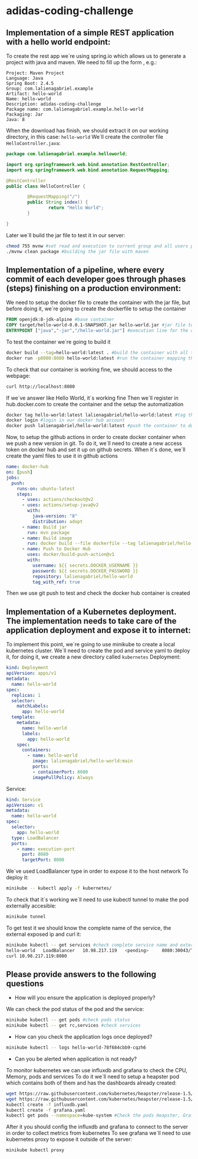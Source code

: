 # adidas-coding-challenge

## Implementation of a simple REST application with a hello world endpoint:

To create the rest app we´re using spring.io which allows us to generate a project with java and maven.
We need to fill up the form , e.g.:
```maven
Project: Maven Project
Language: Java
Spring Boot: 2.4.5
Group: com.lalienagabriel.example
Artifact: hello-world
Name: hello-world
Description: adidas-coding-challenge
Package name: com.lalienagabriel.example.hello-world
Packaging: Jar
Java: 8
```
When the download has finish, we should extract it on our working directory, in this case: ```hello-world```
We´ll create the controller file ```HelloController.java```:
```java
package com.lalienagabriel.example.helloworld;

import org.springframework.web.bind.annotation.RestController;
import org.springframework.web.bind.annotation.RequestMapping;

@RestController
public class HelloController {

        @RequestMapping("/")
        public String index() {
                return "Hello World";
        }

}
```
Later we´ll build the jar file to test it in our server:
```bash
chmod 755 mvnw #set read and execution to current group and all users plus write to the current user
./mvnw clean package #building the jar file with maven
```
## Implementation of a pipeline, where every commit of each developer goes through phases (steps) finishing on a production environment:

We need to setup the docker file to create the container with the jar file, but before doing it, we´re going to create the dockerfile to setup the container
```dockerfile
FROM openjdk:8-jdk-alpine #base container
COPY target/hello-world-0.0.1-SNAPSHOT.jar hello-world.jar #jar file to add to the container with the new name
ENTRYPOINT ["java","-jar","/hello-world.jar"] #execution line for the container
```
To test the container we´re going to build it
```bash
docker build --tag=hello-world:latest . #build the container with all the files in the current directory
docker run -p8080:8080 hello-world:latest #run the container mapping the port 8080 of our server to the port 8080 in the container
```
To check that our container is working fine, we should access to the webpage:
```bash
curl http://localhost:8080
```
If we´ve answer like Hello World, it´s working fine
Then we´ll register in hub.docker.com to create the container and the setup the automatization
```bash
docker tag hello-world:latest lalienagabriel/hello-world:latest #tag the container to upload in docker hub
docker login #login in our docker hub account
docker push lalienagabriel/hello-world:latest #push the container to docker hub
```
Now, to setup the github actions in order to create docker container when we push a new version in git.
To do it, we´ll need to create a new access token on docker hub and set it up on github secrets. 
When it´s done, we´ll create the yaml files to use it in github actions
```yaml
name: docker-hub
on: [push]
jobs:
  push:
    runs-on: ubuntu-latest
    steps:
      - uses: actions/checkout@v2
      - uses: actions/setup-java@v2
        with:
          java-version: "8"
          distribution: adopt
      - name: Build jar
        run: mvn package
      - name: Build image
        run: docker build --file dockerfile --tag lalienagabriel/hello-world .
      - name: Push to Docker Hub
        uses: docker/build-push-action@v1
        with:
          username: ${{ secrets.DOCKER_USERNAME }}
          password: ${{ secrets.DOCKER_PASSWORD }}
          repository: lalienagabriel/hello-world
          tag_with_ref: true
```
Then we use git push to test and check the docker hub container is created

## Implementation of a Kubernetes deployment. The implementation needs to take care of the application deployment and expose it to internet:

To implement this point, we´re going to use minikube to create a local kubernetes cluster.
We´ll need to create the pod and service yaml to deploy it, for doing it, we create a new directory called ```kubernetes```
Deployment:
```yaml
kind: Deployment
apiVersion: apps/v1
metadata:
  name: hello-world
spec:
  replicas: 1
  selector:
    matchLabels:
      app: hello-world
  template:
    metadata:
      name: hello-world
      labels:
        app: hello-world
    spec:
      containers:
        - name: hello-world
          image: lalienagabriel/hello-world:main
          ports:
          - containerPort: 8080
          imagePullPolicy: Always
```
Service:
```yaml
kind: Service
apiVersion: v1
metadata:
  name: hello-world
spec:
  selector:
    app: hello-world
  type: LoadBalancer
  ports:
    - name: execution-port
      port: 8080
      targetPort: 8080
```
We´ve used LoadBalancer type in order to expose it to the host network
To deploy it:
```bash
minikube -- kubectl apply -f kubernetes/
```
To check that it´s working we´ll need to use kubectl tunnel to make the pod externally accesible:
```bash
minikube tunnel
```
To get test it we should know the complete name of the service, the external exposed ip and curl it:
```bash
minikube kubectl -- get services #check complete service name and external ip
hello-world   LoadBalancer   10.98.217.119   <pending>     8080:30043/TCP   11h
curl 10.98.217.119:8080
```

## Please provide answers to the following questions

- How will you ensure the application is deployed properly?

We can check the pod status of the pod and the service:
```bash
minikube kubectl -- get pods #check pods status
minikube kubectl -- get rc,services #check services
```

- How can you check the application logs once deployed?

```bash
minikube kubectl -- logs hello-world-78f684cbb9-cqzh6
```

- Can you be alerted when application is not ready?

To monitor kubernetes we can use influxdb and grafana to check the CPU, Memory, pods and services
To do it we´ll need to setup a heapster pod which contains both of them and has the dashboards already created:
```bash
wget https://raw.githubusercontent.com/kubernetes/heapster/release-1.5/deploy/kube-config/influxdb/influxdb.yaml
wget https://raw.githubusercontent.com/kubernetes/heapster/release-1.5/deploy/kube-config/influxdb/grafana.yaml
kubectl create -f influxdb.yaml
kubectl create -f grafana.yaml
kubectl get pods --namespace=kube-system #Check the pods Heapster, Grafana and InfluxDB are running
```
After it you should config the influxdb and grafana to connect to the server in order to collect metrics from kubernetes
To see grafana we´ll need to use kubernetes proxy to expose it outside of the server:
```bash
minikube kubectl proxy
```

